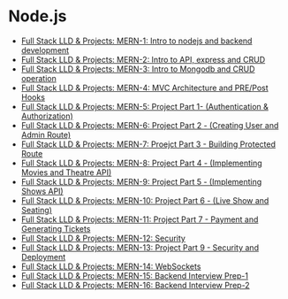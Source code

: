 # Node.js

- [Full Stack LLD & Projects: MERN-1: Intro to nodejs and backend development](./1%20Intro%20to%20nodejs%20and%20backend%20development.md)
- [Full Stack LLD & Projects: MERN-2: Intro to API, express and CRUD](./2%20Intro%20to%20API,%20express%20and%20CRUD.md)
- [Full Stack LLD & Projects: MERN-3: Intro to Mongodb and CRUD operation](./3%20Intro%20to%20Mongodb%20and%20CRUD%20operation.md)
- [Full Stack LLD & Projects: MERN-4: MVC Architecture and PRE/Post Hooks](./4%20MVC%20Architecture%20and%20PRE%20Post%20Hooks.md)
- [Full Stack LLD & Projects: MERN-5: Project Part 1- (Authentication & Authorization)](./5%20Project%20Part%201%20(Authentication%20&%20Authorization).md)
- [Full Stack LLD & Projects: MERN-6: Project Part 2 - (Creating User and Admin Route)](./6%20Project%20Part%202%20(Creating%20User%20and%20Admin%20Route).md)
- [Full Stack LLD & Projects: MERN-7: Proejct Part 3 - Building Protected Route](./7%20Proejct%20Part%203%20Building%20Protected%20Route.md)
- [Full Stack LLD & Projects: MERN-8: Project Part 4 - (Implementing Movies and Theatre API)](./8%20Project%20Part%204%20%20(Implementing%20Movies%20and%20Theatre%20API).md)
- [Full Stack LLD & Projects: MERN-9: Project Part 5 - (Implementing Shows API)](./9%20Project%20Part%205%20-%20(Implementing%20Shows%20API).md)
- [Full Stack LLD & Projects: MERN-10: Project Part 6 - (Live Show and Seating)](./10%20Project%20Part%206%20-%20(Live%20Show%20and%20Seating).md)
- [Full Stack LLD & Projects: MERN-11: Project Part 7 - Payment and Generating Tickets](./11%20Project%20Part%207%20-%20Payment%20and%20Generating%20Tickets.md)
- [Full Stack LLD & Projects: MERN-12: Security](./12%20Security.md)
- [Full Stack LLD & Projects: MERN-13: Project Part 9 - Security and Deployment](./13%20Project%20Part%209%20-%20Security%20and%20Deployment.md)
- [Full Stack LLD & Projects: MERN-14: WebSockets](./14%20WebSockets.md)
- [Full Stack LLD & Projects: MERN-15: Backend Interview Prep-1](./15%20Backend%20Interview%20Prep-1.md)
- [Full Stack LLD & Projects: MERN-16: Backend Interview Prep-2](./16%20Backend%20Interview%20Prep-2.md)




